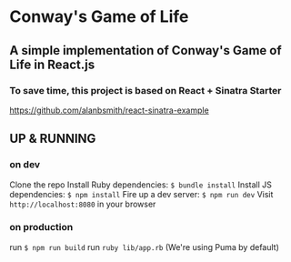 # Conway's Game of Life

## A simple implementation of Conway's Game of Life in React.js

### To save time, this project is based on React + Sinatra Starter
https://github.com/alanbsmith/react-sinatra-example


## UP & RUNNING

### on dev
Clone the repo
Install Ruby dependencies: `$ bundle install`
Install JS dependencies: `$ npm install`
Fire up a dev server: `$ npm run dev`
Visit `http://localhost:8080` in your browser

### on production
run `$ npm run build`
run `ruby lib/app.rb` (We're using Puma by default)

